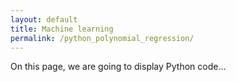 ```yaml
---
layout: default
title: Machine learning
permalink: /python_polynomial_regression/
---
```


On this page, we are going to display Python code...
